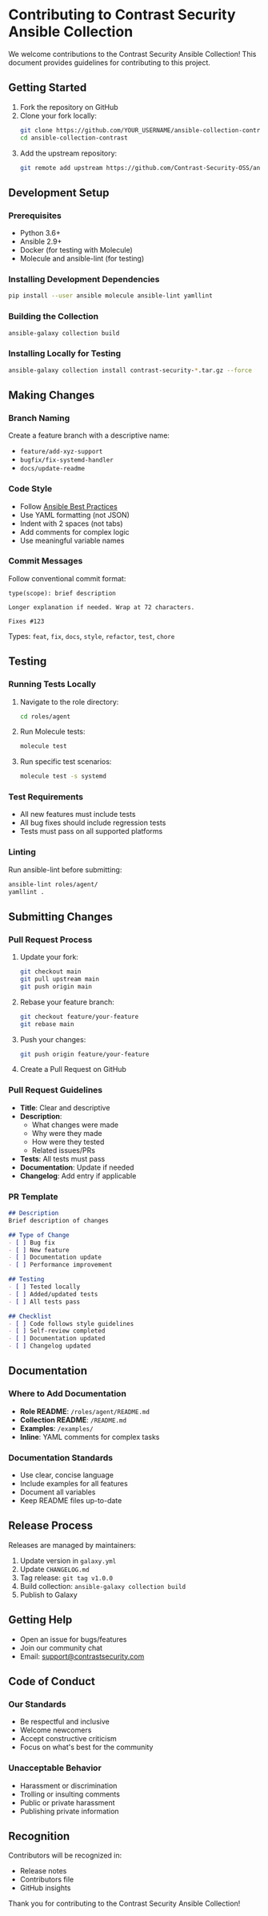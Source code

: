 # Contributing to Contrast Security Ansible Collection

We welcome contributions to the Contrast Security Ansible Collection! This document provides guidelines for contributing to this project.

## Getting Started

1. Fork the repository on GitHub
2. Clone your fork locally:
   ```bash
   git clone https://github.com/YOUR_USERNAME/ansible-collection-contrast.git
   cd ansible-collection-contrast
   ```
3. Add the upstream repository:
   ```bash
   git remote add upstream https://github.com/Contrast-Security-OSS/ansible-collection-contrast.git
   ```

## Development Setup

### Prerequisites

- Python 3.6+
- Ansible 2.9+
- Docker (for testing with Molecule)
- Molecule and ansible-lint (for testing)

### Installing Development Dependencies

```bash
pip install --user ansible molecule ansible-lint yamllint
```

### Building the Collection

```bash
ansible-galaxy collection build
```

### Installing Locally for Testing

```bash
ansible-galaxy collection install contrast-security-*.tar.gz --force
```

## Making Changes

### Branch Naming

Create a feature branch with a descriptive name:
- `feature/add-xyz-support`
- `bugfix/fix-systemd-handler`
- `docs/update-readme`

### Code Style

- Follow [Ansible Best Practices](https://docs.ansible.com/ansible/latest/user_guide/playbooks_best_practices.html)
- Use YAML formatting (not JSON)
- Indent with 2 spaces (not tabs)
- Add comments for complex logic
- Use meaningful variable names

### Commit Messages

Follow conventional commit format:
```
type(scope): brief description

Longer explanation if needed. Wrap at 72 characters.

Fixes #123
```

Types: `feat`, `fix`, `docs`, `style`, `refactor`, `test`, `chore`

## Testing

### Running Tests Locally

1. Navigate to the role directory:
   ```bash
   cd roles/agent
   ```

2. Run Molecule tests:
   ```bash
   molecule test
   ```

3. Run specific test scenarios:
   ```bash
   molecule test -s systemd
   ```

### Test Requirements

- All new features must include tests
- All bug fixes should include regression tests
- Tests must pass on all supported platforms

### Linting

Run ansible-lint before submitting:
```bash
ansible-lint roles/agent/
yamllint .
```

## Submitting Changes

### Pull Request Process

1. Update your fork:
   ```bash
   git checkout main
   git pull upstream main
   git push origin main
   ```

2. Rebase your feature branch:
   ```bash
   git checkout feature/your-feature
   git rebase main
   ```

3. Push your changes:
   ```bash
   git push origin feature/your-feature
   ```

4. Create a Pull Request on GitHub

### Pull Request Guidelines

- **Title**: Clear and descriptive
- **Description**: 
  - What changes were made
  - Why were they made
  - How were they tested
  - Related issues/PRs
- **Tests**: All tests must pass
- **Documentation**: Update if needed
- **Changelog**: Add entry if applicable

### PR Template

```markdown
## Description
Brief description of changes

## Type of Change
- [ ] Bug fix
- [ ] New feature
- [ ] Documentation update
- [ ] Performance improvement

## Testing
- [ ] Tested locally
- [ ] Added/updated tests
- [ ] All tests pass

## Checklist
- [ ] Code follows style guidelines
- [ ] Self-review completed
- [ ] Documentation updated
- [ ] Changelog updated
```

## Documentation

### Where to Add Documentation

- **Role README**: `/roles/agent/README.md`
- **Collection README**: `/README.md`
- **Examples**: `/examples/`
- **Inline**: YAML comments for complex tasks

### Documentation Standards

- Use clear, concise language
- Include examples for all features
- Document all variables
- Keep README files up-to-date

## Release Process

Releases are managed by maintainers:

1. Update version in `galaxy.yml`
2. Update `CHANGELOG.md`
3. Tag release: `git tag v1.0.0`
4. Build collection: `ansible-galaxy collection build`
5. Publish to Galaxy

## Getting Help

- Open an issue for bugs/features
- Join our community chat
- Email: support@contrastsecurity.com

## Code of Conduct

### Our Standards

- Be respectful and inclusive
- Welcome newcomers
- Accept constructive criticism
- Focus on what's best for the community

### Unacceptable Behavior

- Harassment or discrimination
- Trolling or insulting comments
- Public or private harassment
- Publishing private information

## Recognition

Contributors will be recognized in:
- Release notes
- Contributors file
- GitHub insights

Thank you for contributing to the Contrast Security Ansible Collection!
